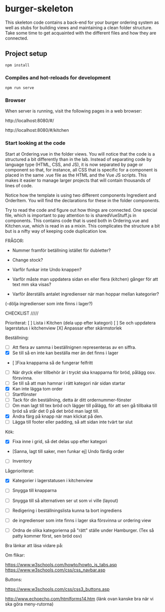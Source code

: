 # burger-skeleton

This skeleton code contains a back-end for your burger ordering system as well as stubs for building views and maintaining a clean folder structure. Take some time to get acquainted with the different files and how they are connected.

## Project setup
```
npm install
```

### Compiles and hot-reloads for development
```
npm run serve
```

### Browser

When server is running, visit the following pages in a web browser:

http://localhost:8080/#/

http://localhost:8080/#/kitchen

### Start looking at the code

Start at Ordering.vue in the folder views. You will notice that the code is a structured a bit differently than in the lab. Instead of separating code by language type (HTML, CSS, and JS), it is now separated by page or component so that, for instance, all CSS that is specific for a component is placed in the same .vue file as the HTML and the Vue JS scripts. This makes it easier to manage larger projects that will contain thousands of lines of code.

Notice how the template is using two different components Ingredient and OrderItem. You will find the declarations for these in the folder components.

Try to read the code and figure out how things are connected. One special file, which is important to pay attention to is sharedVueStuff.js in components. This contains code that is used both in Ordering.vue and Kitchen.vue, which is read in as a mixin. This complicates the structure a bit but is a nifty way of keeping code duplication low.

FRÅGOR:
- Nummer framför betällning istället för dubletter?
- Change stock?
- Varför funkar inte Undo knappen?

- Varför måste man uppdatera sidan en eller flera (kitchen) gånger för att text mm ska visas?
- Varför återställs antalet ingredienser när man hoppar mellan kategorier?

(-dölja ingredienser som inte finns i lager?)

CHECKLIST
/////

Prioriterat:
[ ] Lista i Kitchen (dela upp efter kategori)
[ ] Se och uppdatera lagerstatus i kitchenview
[X] Anpassar efter skärmstorlek


Beställning:
- [ ] Att flera av samma i beställnignen representeras av en siffra.
- [X] Se till så en inte kan beställa mer än det finns i lager
- [ ]Fixa knapparna så de fungerar felfritt
- [ ] När dryck eller tillbehör är i tryckt ska knapparna för bröd, pålägg osv. försvinna.
- [ ] Se till så att man hamnar i rätt kategori när sidan startar
- [X] Kan inte lägga tom order
- [ ] Startfönster
- [ ] Tack för  din beställning, detta är ditt ordernummer-fönster
- [ ] Om man lagt till tex bröd och lägger till pålägg, för att sen gå tillbaka till bröd så står det 0 på det bröd man lagt till.
- [X] Ändra färg på knapp när man klickat på den.
- [ ] Lägga till footer eller padding, så att sidan inte tvärt tar slut

Kök:
- [X] Fixa inne i grid, så det delas upp efter kategori
- [Sanna, lagt till saker, men funkar ej] Undo färdig order
- [ ] Inventory

Lågprioriterat:
- [X] Kategorier i lagerstatusen i kitchenview
- [ ] Snygga till knapparna
- [ ] Snygga till så alternativen ser ut som vi ville (layout)
- [ ] Redigering i beställningslista
      kunna ta bort ingrediens
- [ ] de ingredienser som inte finns i lager ska försvinna ur ordering view
- [ ] Ordna de olika kategorierna på "rätt" ställe under Hamburger. (Tex så patty kommer först, sen bröd osv)


Bra länkar att läsa vidare på:

Om flikar:


https://www.w3schools.com/howto/howto_js_tabs.asp
https://www.w3schools.com/css/css_navbar.asp


Buttons:

https://www.w3schools.com/css/css3_buttons.asp

http://www.echoecho.com/htmlforms14.htm
(länk ovan kanske bra när vi ska göra meny-rutorna)

